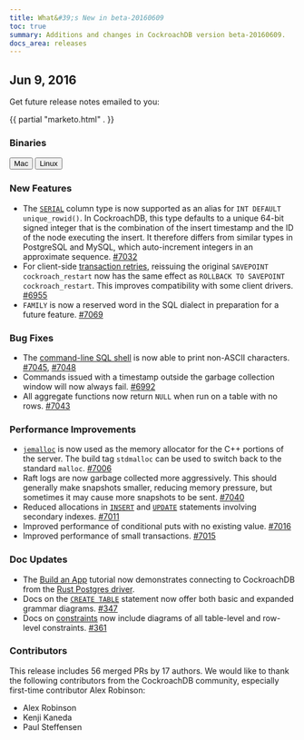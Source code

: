 ```yaml
---
title: What&#39;s New in beta-20160609
toc: true
summary: Additions and changes in CockroachDB version beta-20160609.
docs_area: releases 
---
```


## Jun 9, 2016

Get future release notes emailed to you:

{{ partial "marketo.html" . }}

### Binaries

<div id="os-tabs" class="clearfix">
    <a href="https://binaries.cockroachdb.com/cockroach-beta-20160609.darwin-10.9-amd64.tgz"><button id="mac" data-eventcategory="mac-binary-release-notes">Mac</button></a>
    <a href="https://binaries.cockroachdb.com/cockroach-beta-20160609.linux-amd64.tgz"><button id="linux" data-eventcategory="linux-binary-release-notes">Linux</button></a>
</div>

### New Features

- The [`SERIAL`](../v1.0/serial.html) column type is now supported as an alias for `INT DEFAULT unique_rowid()`. In CockroachDB, this type defaults to a unique 64-bit signed integer that is the combination of the insert timestamp and the ID of the node executing the insert. It therefore differs from similar types in PostgreSQL and MySQL, which auto-increment integers in an approximate sequence. [#7032](https://github.com/cockroachdb/cockroach/pull/7032)
- For client-side [transaction retries](../v1.0/transactions.html#transaction-retries), reissuing the original `SAVEPOINT cockroach_restart` now has the same effect as `ROLLBACK TO SAVEPOINT cockroach_restart`. This improves compatibility with some client drivers. [#6955](https://github.com/cockroachdb/cockroach/pull/6955)
- `FAMILY` is now a reserved word in the SQL dialect in preparation for a future feature. [#7069](https://github.com/cockroachdb/cockroach/pull/7069)

### Bug Fixes

- The [command-line SQL shell](../v1.0/use-the-built-in-sql-client.html) is now able to print non-ASCII characters. [#7045](https://github.com/cockroachdb/cockroach/pull/7045), [#7048](https://github.com/cockroachdb/cockroach/pull/7048)
- Commands issued with a timestamp outside the garbage collection window will now always fail. [#6992](https://github.com/cockroachdb/cockroach/pull/6992)
- All aggregate functions now return `NULL` when run on a table with no rows. [#7043](https://github.com/cockroachdb/cockroach/pull/7043)

### Performance Improvements

- <a href="http://www.canonware.com/jemalloc/" data-proofer-ignore><code>jemalloc</code></a> is now used as the memory allocator for the C++ portions of the server. The build tag `stdmalloc` can be used to switch back to the standard `malloc`. [#7006](https://github.com/cockroachdb/cockroach/pull/7006)
- Raft logs are now garbage collected more aggressively. This should generally make snapshots smaller, reducing memory pressure, but sometimes it may cause more snapshots to be sent. [#7040](https://github.com/cockroachdb/cockroach/pull/7040)
- Reduced allocations in [`INSERT`](../v1.0/insert.html) and [`UPDATE`](../v1.0/update.html) statements involving secondary indexes. [#7011](https://github.com/cockroachdb/cockroach/pull/7011)
- Improved performance of conditional puts with no existing value. [#7016](https://github.com/cockroachdb/cockroach/pull/7016)
- Improved performance of small transactions. [#7015](https://github.com/cockroachdb/cockroach/pull/7015)

### Doc Updates

- The [Build an App](../v1.0/build-a-rust-app-with-cockroachdb.html) tutorial now demonstrates connecting to CockroachDB from the [Rust Postgres driver](../v1.0/install-client-drivers.html).
- Docs on the [`CREATE TABLE`](../v1.0/create-table.html) statement now offer both basic and expanded grammar diagrams. [#347](https://github.com/cockroachdb/docs/pull/347)
- Docs on [constraints](../v1.0/constraints.html) now include diagrams of all table-level and row-level constraints. [#361](https://github.com/cockroachdb/docs/pull/361)

### Contributors

This release includes 56 merged PRs by 17 authors. We would like to
thank the following contributors from the CockroachDB community, especially first-time contributor Alex Robinson:

- Alex Robinson
- Kenji Kaneda
- Paul Steffensen
